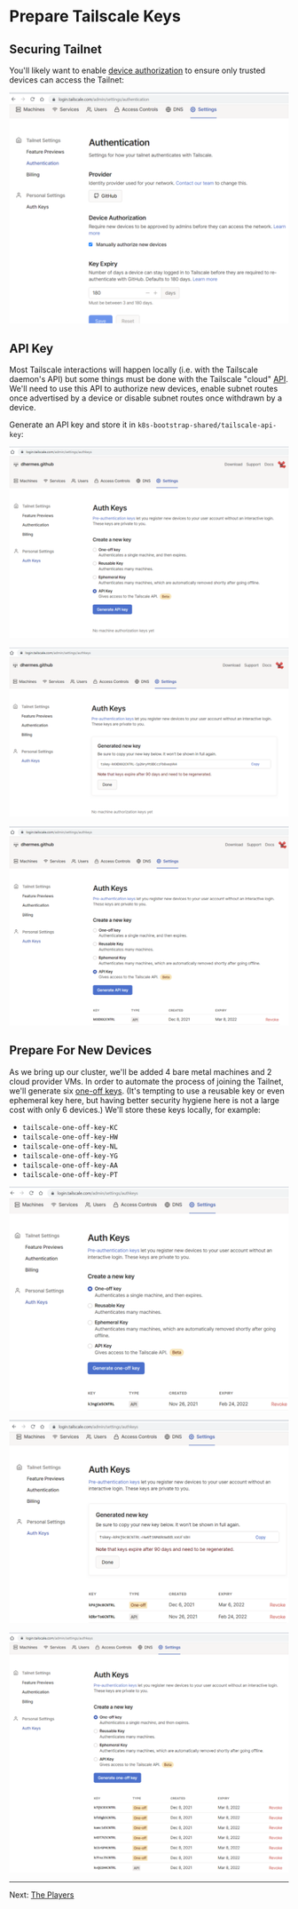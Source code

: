 # Prepare Tailscale Keys

## Securing Tailnet

You'll likely want to enable [device authorization][1] to ensure only trusted
devices can access the Tailnet:

<p align="center">
  <img src="./_images/tailscale-require-device-authorization.png?raw=true" />
</p>

## API Key

Most Tailscale interactions will happen locally (i.e. with the Tailscale
daemon's API) but some things must be done with the Tailscale "cloud" [API][2].
We'll need to use this API to authorize new devices, enable subnet routes once
advertised by a device or disable subnet routes once withdrawn by a device.

Generate an API key and store it in `k8s-bootstrap-shared/tailscale-api-key`:

<p align="center">
  <img src="./_images/tailscale-new-api-key-01.png?raw=true" />
</p>

<p align="center">
  <img src="./_images/tailscale-new-api-key-02.png?raw=true" />
</p>

<p align="center">
  <img src="./_images/tailscale-new-api-key-03.png?raw=true" />
</p>

## Prepare For New Devices

As we bring up our cluster, we'll be added 4 bare metal machines and 2 cloud
provider VMs. In order to automate the process of joining the Tailnet, we'll
generate six [one-off keys][3]. (It's tempting to use a reusable key or even
ephemeral key here, but having better security hygiene here is not a large
cost with only 6 devices.) We'll store these keys locally, for example:

- `tailscale-one-off-key-KC`
- `tailscale-one-off-key-HW`
- `tailscale-one-off-key-NL`
- `tailscale-one-off-key-YG`
- `tailscale-one-off-key-AA`
- `tailscale-one-off-key-PT`

<p align="center">
  <img src="./_images/tailscale-create-new-key.png?raw=true" />
</p>

<p align="center">
  <img src="./_images/tailscale-new-one-off-key.png?raw=true" />
</p>

<p align="center">
  <img src="./_images/tailscale-prepared-one-off-keys.png?raw=true" />
</p>

---

Next: [The Players][4]

[1]: https://tailscale.com/kb/1099/device-authorization/
[2]: https://tailscale.com/kb/1101/api/
[3]: https://tailscale.com/kb/1085/auth-keys/
[4]: 03-the-players.md
